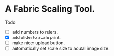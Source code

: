 # A Fabric Scaling Tool.

Todo:
- [ ] add numbers to rulers.
- [X] add slider to scale print.
- [ ] make nicer upload button.
- [ ] automatically set scale size to acutal image size.